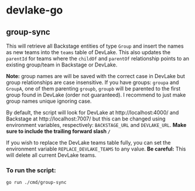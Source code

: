 # devlake-go

## group-sync

This will retrieve all Backstage entities of type `Group` and insert the names as new teams into the `teams` table of DevLake. This also updates the `parentId` for teams where the `childOf` and `parentOf` relationship points to an existing group/team in Backstage or DevLake.

**Note:** group names are will be saved with the correct case in DevLake but group relationships are case insensitive. If you have groups: `groupa` and `GroupA`, one of them parenting `groupb`, `groupb` will be parented to the first group found in DevLake (order not guaranteed). I recommend to just make group names unique ignoring case.

By default, the script will look for DevLake at http://localhost:4000/ and Backstage at http://localhost:7007/ but this can be changed using environment variables, respectively: `BACKSTAGE_URL` and `DEVLAKE_URL`. **Make sure to include the trailing forward slash `/`**

If you wish to replace the DevLake teams table fully, you can set the environment variable `REPLACE_DEVLAKE_TEAMS` to any value. **Be careful:** This will delete all current DevLake teams.

### To run the script:

```
go run ./cmd/group-sync
```
